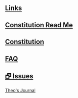 
## [Links]( #links.md )

## [Constitution Read Me]( #egypt-parallel-constitution-readme.md )

<!--
## [Constitution]( #egypt-parallel-constitution.md )

## [Constitution HTML]( #egypt-parallel-constitution.html )
-->

## [Constitution]( #menu-constitution.md )

## [FAQ]( #faq.md )

## [&#x1F5D7; Issues]( https://github.com/parallel-constitution/parallel-constitution.github.io/issues )

<!--
* [Preamble and Nine Guiding Principles]( #egypt-parallel-constitution.md#preamble-and-nine-guiding-principles )
* [1. Bill of Rights]( #egypt-parallel-constitution.md#bill-of-rights )
* [2. The State]( #egypt-parallel-constitution.md#the-state )
* [3. Legislative Power]( #egypt-parallel-constitution.md#legislative-power )
* [4. Executive Power]( #egypt-parallel-constitution.md#executive-power )
* [5. Municipalities]( #egypt-parallel-constitution.md#municipalities )
* [6. Judicial Power]( #egypt-parallel-constitution.md#judicial-power )
* [7. Amending the Constitution and General Provisions]( #egypt-parallel-constitution.md#amending-the-constitution-and-general-provisions )
-->

[Theo's Journal]( #journal-theo.md )
